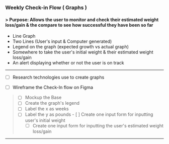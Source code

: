 ### Weekly Check-in Flow  ( Graphs ) 
#### > Purpose: Allows the user to monitor and check their estimated weight loss/gain & the compare to see how successful they have been so far

 - Line Graph
 - Two Lines (User's input & Computer generated)
 - Legend on the graph (expected growth vs actual graph)
- Somewhere to take the user's initial weight & their estimated weight loss/gain
- An alert displaying whether or not the user is on track
---
 - [ ] Research technologies use to create graphs
 
 - [ ] Wireframe the Check-In flow on Figma
 > - [ ] Mockup the Base
 >  - [ ] Create the graph's legend
 >   - [ ] Label the x as weeks
 >    - [ ] Label the y as pounds
 >     - [ ] Create one input form for inputting user's initial weight
 >      - [ ] Create one input form for inputting the user's estimated weight loss/gain
 ---
